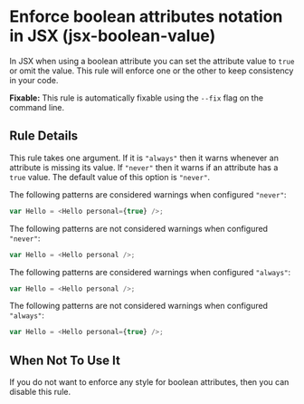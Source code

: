 # Enforce boolean attributes notation in JSX (jsx-boolean-value)

In JSX when using a boolean attribute you can set the attribute value to `true` or omit the value. This rule will enforce one or the other to keep consistency in your code.

**Fixable:** This rule is automatically fixable using the `--fix` flag on the command line.

## Rule Details

This rule takes one argument. If it is `"always"` then it warns whenever an attribute is missing its value. If `"never"` then it warns if an attribute has a `true` value. The default value of this option is `"never"`.

The following patterns are considered warnings when configured `"never"`:

```js
var Hello = <Hello personal={true} />;
```

The following patterns are not considered warnings when configured `"never"`:

```js
var Hello = <Hello personal />;
```

The following patterns are considered warnings when configured `"always"`:

```js
var Hello = <Hello personal />;
```

The following patterns are not considered warnings when configured `"always"`:

```js
var Hello = <Hello personal={true} />;
```

## When Not To Use It

If you do not want to enforce any style for boolean attributes, then you can disable this rule.
